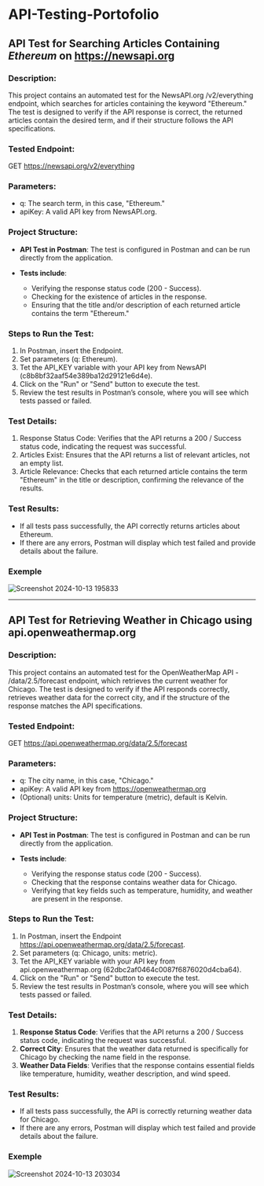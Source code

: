 # API-Testing-Portofolio
## API Test for Searching Articles Containing *Ethereum* on https://newsapi.org 

### Description: 
This project contains an automated test for the NewsAPI.org /v2/everything endpoint, which searches for articles containing the keyword "Ethereum." 
The test is designed to verify if the API response is correct, the returned articles contain the desired term, and if their structure follows the API specifications.

### Tested Endpoint: 
GET https://newsapi.org/v2/everything 

### Parameters: 
- q: The search term, in this case, "Ethereum."
- apiKey: A valid API key from NewsAPI.org.

### Project Structure: 
- **API Test in Postman**: The test is configured in Postman and can be run directly from the application.
- **Tests include**:

    - Verifying the response status code (200 - Success).
    - Checking for the existence of articles in the response.
    - Ensuring that the title and/or description of each returned article contains the term "Ethereum."
 
### Steps to Run the Test: 
1. In Postman, insert the Endpoint. 
2. Set parameters (q: Ethereum). 
3. Tet the API_KEY variable with your API key from NewsAPI (c8b8bf32aaf54e389ba12d29121e6d4e). 
4. Click on the "Run" or "Send" button to execute the test.
5. Review the test results in Postman’s console, where you will see which tests passed or failed.

### Test Details:

1. Response Status Code: Verifies that the API returns a 200 / Success status code, indicating the request was successful.
2. Articles Exist: Ensures that the API returns a list of relevant articles, not an empty list.
3. Article Relevance: Checks that each returned article contains the term "Ethereum" in the title or description, confirming the relevance of the results.

### Test Results:

- If all tests pass successfully, the API correctly returns articles about Ethereum.
- If there are any errors, Postman will display which test failed and provide details about the failure.

### Exemple 

 ![Screenshot 2024-10-13 195833](https://github.com/user-attachments/assets/849826a3-c61c-423d-b66e-54a048252cf2) 


 ------------------- 

## API Test for Retrieving Weather in Chicago using api.openweathermap.org  

### Description: 
This project contains an automated test for the OpenWeatherMap API - /data/2.5/forecast endpoint, which retrieves the current weather for Chicago. The test is designed to verify if the API responds correctly, retrieves weather data for the correct city, and if the structure of the response matches the API specifications.

### Tested Endpoint: 
GET https://api.openweathermap.org/data/2.5/forecast 

### Parameters: 
- q: The city name, in this case, "Chicago." 
- apiKey: A valid API key from https://openweathermap.org
- (Optional) units: Units for temperature (metric), default is Kelvin.

### Project Structure: 
- **API Test in Postman**: The test is configured in Postman and can be run directly from the application.
- **Tests include**:

    - Verifying the response status code (200 - Success).
    - Checking that the response contains weather data for Chicago.
    - Verifying that key fields such as temperature, humidity, and weather are present in the response.
 
### Steps to Run the Test: 
1. In Postman, insert the Endpoint https://api.openweathermap.org/data/2.5/forecast. 
2. Set parameters (q: Chicago, units: metric). 
3. Tet the API_KEY variable with your API key from api.openweathermap.org (62dbc2af0464c0087f6876020d4cba64). 
4. Click on the "Run" or "Send" button to execute the test.
5. Review the test results in Postman’s console, where you will see which tests passed or failed.

### Test Details:

1. **Response Status Code**: Verifies that the API returns a 200 / Success status code, indicating the request was successful.
2. **Correct City**: Ensures that the weather data returned is specifically for Chicago by checking the name field in the response.
3. **Weather Data Fields**: Verifies that the response contains essential fields like temperature, humidity, weather description, and wind speed.

### Test Results:

- If all tests pass successfully, the API is correctly returning weather data for Chicago.
- If there are any errors, Postman will display which test failed and provide details about the failure.

### Exemple 

![Screenshot 2024-10-13 203034](https://github.com/user-attachments/assets/a93fda69-f3e7-4b44-b6e6-602bcb91a33f)


